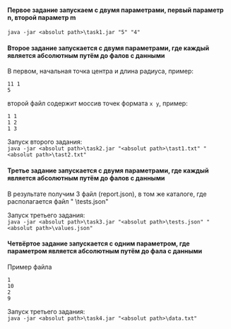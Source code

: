 #### Первое задание запускаем с двумя параметрами, первый параметр n, второй параметр m

`java -jar <absolut path>\task1.jar "5" "4"`

#### Второе задание запускается с двумя параметрами, где каждый является абсолютным путём до фалов с данными

В первом, начальная точка центра и длина радиуса, пример:

```text 
11 1
5  
```

второй файл содержит моссив точек формата `x y`, пример:

```text 
1 1
1 2
1 3
```

Запуск второго задания:  
`java -jar <absolut path>\task2.jar "<absolut path>\tast1.txt" "<absolut path>\tast2.txt"`

#### Третье задание запускается с двумя параметрами, где каждый является абсолютным путём до фалов с данными

В результате получим 3 файл (report.json), в том же каталоге, где располагается файл "<absolut path>
\tests.json"

Запуск третьего задания:  
`java -jar <absolut path>\task3.jar "<absolut path>\tests.json" "<absolut path>\values.json"`


#### Четвёртое задание запускается с одним параметром, где параметром является абсолютным путём до фала с данными
Пример файла
```text
1
10
2
9
```

Запуск третьего задания:  
`java -jar <absolut path>\task4.jar "<absolut path>\data.txt"`
